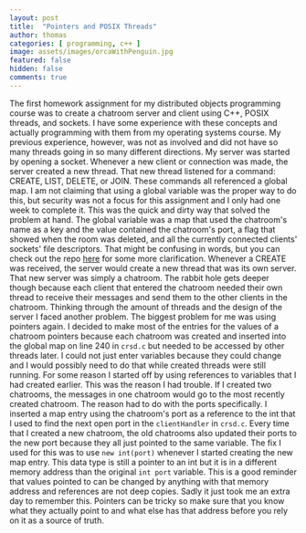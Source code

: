 ```yaml
---
layout: post
title:  "Pointers and POSIX Threads"
author: thomas
categories: [ programming, c++ ]
image: assets/images/orcaWithPenguin.jpg
featured: false
hidden: false
comments: true
---
```

The first homework assignment for my distributed objects programming course was to create a chatroom server and client using C++, POSIX threads, and sockets. I have some experience with these concepts and actually programming with them from my operating systems course. My previous experience, however, was not as involved and did not have so many threads going in so many different directions. My server was started by opening a socket. Whenever a new client or connection was made, the server created a new thread. That new thread listened for a command: CREATE, LIST, DELETE, or JOIN. These commands all referenced a global map. I am not claiming that using a global variable was the proper way to do this, but security was not a focus for this assignment and I only had one week to complete it. This was the quick and dirty way that solved the problem at hand. The global variable was a map that used the chatroom's name as a key and the value contained the chatroom's port, a flag that showed when the room was deleted, and all the currently connected clients' sockets' file descriptors. That might be confusing in words, but you can check out the repo [here](https://github.com/thomasstep/chatRoom) for some more clarification. Whenever a CREATE was received, the server would create a new thread that was its own server. That new server was simply a chatroom. The rabbit hole gets deeper though because each client that entered the chatroom needed their own thread to receive their messages and send them to the other clients in the chatroom. Thinking through the amount of threads and the design of the server I faced another problem.
The biggest problem for me was using pointers again. I decided to make most of the entries for the values of a chatroom pointers because each chatroom was created and inserted into the global map on line 240 in `crsd.c` but needed to be accessed by other threads later. I could not just enter variables because they could change and I would possibly need to do that while created threads were still running. For some reason I started off by using references to variables that I had created earlier. This was the reason I had trouble. If I created two chatrooms, the messages in one chatroom would go to the most recently created chatroom. The reason had to do with the ports specifically. I inserted a map entry using the chatroom's port as a reference to the int that I used to find the next open port in the `clientHandler` in `crsd.c`. Every time that I created a new chatroom, the old chatrooms also updated their ports to the new port because they all just pointed to the same variable. The fix I used for this was to use `new int(port)` whenever I started creating the new map entry. This data type is still a pointer to an int but it is in a different memory address than the original `int port` variable. This is a good reminder that values pointed to can be changed by anything with that memory address and references are not deep copies. Sadly it just took me an extra day to remember this. Pointers can be tricky so make sure that you know what they actually point to and what else has that address before you rely on it as a source of truth.

